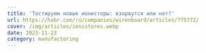 ```yaml
---
title: 'Тестируем новые ионисторы: взорвутся или нет?'
url: https://habr.com/ru/companies/wirenboard/articles/775772/
cover: /img/articles/ionistores.webp
date: 2023-11-23
category: manufactoring
---
```

